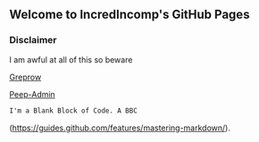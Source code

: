 ## Welcome to IncredIncomp's GitHub Pages



### Disclaimer

I am awful at all of this so beware

[Greprow](https://www.github.com/incredincomp/greprow)

[Peep-Admin](https://www.github.com/incredincomp/peep-admin)

```markdown
I'm a Blank Block of Code. A BBC
```

(https://guides.github.com/features/mastering-markdown/).

